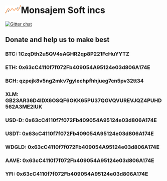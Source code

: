 # <img src="https://github.com/monsajem/Logo_files/blob/master/MonsajemLogo.png" width="50" height="25">Monsajem Soft incs

[![Gitter chat](https://badges.gitter.im/Monsajem_incs/community.svg)](https://gitter.im/Monsajem_incs/community?utm_source=badge&utm_medium=badge&utm_campaign=pr-badge&utm_content=badge)

## Donate and help us to make best

### BTC: 1CzqDth2u5QV4sAGHR2qp8P221FcHuYYTZ

### ETH: 0x63cC4110f7f072Fb409054A95124e03d806A174E

### BCH: qzpejk8v5ng2mkv7gylechpfhhjueg7cn5pv32tt34

### XLM: GB23AR36D4IDX6OSQF6OKK65PU37QGVQVUREVJQZ4PUHD562A3ME2IUK

### USD-D: 0x63cC4110f7f072Fb409054A95124e03d806A174E

### USDT: 0x63cC4110f7f072Fb409054A95124e03d806A174E

### WDGLD: 0x63cC4110f7f072Fb409054A95124e03d806A174E

### AAVE: 0x63cC4110f7f072Fb409054A95124e03d806A174E

### YFI: 0x63cC4110f7f072Fb409054A95124e03d806A174E
